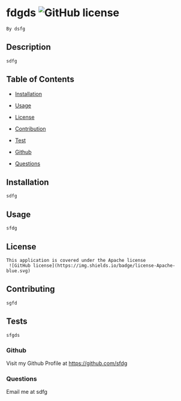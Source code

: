 # fdgds ![GitHub license](https://img.shields.io/badge/license-Apache-blue.svg)
    By dsfg

## Description
    sdfg
    
## Table of Contents
    
* [Installation](#installation)

    
* [Usage](#usage)

    
* [License](#license)

    
* [Contribution](#contribution)

    
* [Test](#test)

    
* [Github](#github)

    
* [Questions](#questions)


## Installation
    sdfg
    
## Usage
    sfdg

## License
    This application is covered under the Apache license
     ![GitHub license](https://img.shields.io/badge/license-Apache-blue.svg)

## Contributing
    sgfd
    
## Tests
    sfgds
    
### Github
  Visit my Github Profile at https://github.com/sfdg

### Questions 
  Email me at sdfg
